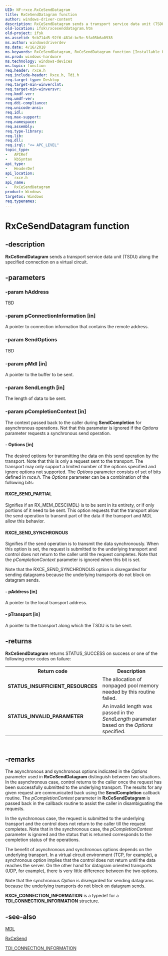 ```yaml
---
UID: NF:rxce.RxCeSendDatagram
title: RxCeSendDatagram function
author: windows-driver-content
description: RxCeSendDatagram sends a transport service data unit (TSDU) along the specified connection on a virtual circuit.
old-location: ifsk\rxcesenddatagram.htm
old-project: ifsk
ms.assetid: 9cb714d5-92f6-481d-bc5e-5fa05b6a0938
ms.author: windowsdriverdev
ms.date: 4/16/2018
ms.keywords: RxCeSendDatagram, RxCeSendDatagram function [Installable File System Drivers], ifsk.rxcesenddatagram, rxce/RxCeSendDatagram, rxref_dc97dbe7-c676-4b1f-8aee-7dbc7cfbc5e3.xml
ms.prod: windows-hardware
ms.technology: windows-devices
ms.topic: function
req.header: rxce.h
req.include-header: Rxce.h, Tdi.h
req.target-type: Desktop
req.target-min-winverclnt: 
req.target-min-winversvr: 
req.kmdf-ver: 
req.umdf-ver: 
req.ddi-compliance: 
req.unicode-ansi: 
req.idl: 
req.max-support: 
req.namespace: 
req.assembly: 
req.type-library: 
req.lib: 
req.dll: 
req.irql: "<= APC_LEVEL"
topic_type:
-	APIRef
-	kbSyntax
api_type:
-	HeaderDef
api_location:
-	rxce.h
api_name:
-	RxCeSendDatagram
product: Windows
targetos: Windows
req.typenames: 
---
```


# RxCeSendDatagram function


## -description


<b>RxCeSendDatagram</b> sends a transport service data unit (TSDU) along the specified connection on a virtual circuit.


## -parameters




### -param hAddress

TBD


### -param pConnectionInformation [in]

A pointer to connection information that contains the remote address.


### -param SendOptions

TBD


### -param pMdl [in]

A pointer to the buffer to be sent.


### -param SendLength [in]

The length of data to be sent.


### -param pCompletionContext [in]

The context passed back to the caller during <b>SendCompletion</b> for asynchronous operations. Not that this parameter is ignored if the <i>Options</i> parameter requests a synchronous send operation.


#### - Options [in]

The desired options for transmitting the data on this send operation by the transport. Note that this is only a request sent to the transport. The transport may only support a limited number of the options specified and ignore options not supported. The <i>Options</i> parameter consists of set of bits defined in <i>rxce.h</i>. The <i>Options</i> parameter can be a combination of the following bits:





#### RXCE_SEND_PARTIAL

Signifies if an RX_MEM_DESC(MDL) is to be sent in its entirety, or if only portions of it need to be sent. This option requests that the transport allow the send operation to transmit part of the data if the transport and MDL allow this behavior.



#### RXCE_SEND_SYNCHRONOUS

Signifies if the send operation is to transmit the data synchronously. When this option is set, the request is submitted to the underlying transport and control does not return to the caller until the request completes. Note that the <i>pCompletionContext</i> parameter is ignored when this bit is set.

Note that the RXCE_SEND_SYNCHRONOUS option is disregarded for sending datagrams because the underlying transports do not block on datagram sends.


#### - pAddress [in]

A pointer to the local transport address.


#### - pTransport [in]

A pointer to the transport along which the TSDU is to be sent.


## -returns



<b>RxCeSendDatagram</b> returns STATUS_SUCCESS on success or one of the following error codes on failure: 

<table>
<tr>
<th>Return code</th>
<th>Description</th>
</tr>
<tr>
<td width="40%">
<dl>
<dt><b>STATUS_INSUFFICIENT_RESOURCES</b></dt>
</dl>
</td>
<td width="60%">
The allocation of nonpaged pool memory needed by this routine failed. 

</td>
</tr>
<tr>
<td width="40%">
<dl>
<dt><b>STATUS_INVALID_PARAMETER</b></dt>
</dl>
</td>
<td width="60%">
An invalid length was passed in the <i>SendLength</i> parameter based on the <i>Options</i> specified.

</td>
</tr>
</table>
 




## -remarks



The asynchronous and synchronous options indicated in the <i>Options</i> parameter used in <b>RxCeSendDatagram</b> distinguish between two situations. In the asynchronous case, control returns to the caller once the request has been successfully submitted to the underlying transport. The results for any given request are communicated back using the <b>SendCompletion</b> callback routine. The <i>pCompletionContext</i> parameter in <b>RxCeSendDatagram</b> is passed back in the callback routine to assist the caller in disambiguating the requests.

In the synchronous case, the request is submitted to the underlying transport and the control does not return to the caller till the request completes. Note that in the synchronous case, the <i>pCompletionContext</i> parameter is ignored and the status that is returned corresponds to the completion status of the operations.

The benefit of asynchronous and synchronous options depends on the underlying transport. In a virtual circuit environment (TCP, for example), a synchronous option implies that the control does not return until the data reaches the server. On the other hand for datagram oriented transports (UDP, for example), there is very little difference between the two options.

Note that the synchronous <i>Option</i> is disregarded for sending datagrams because the underlying transports do not block on datagram sends. 

<b>RXCE_CONNECTION_INFORMATION</b> is a typedef for a <b>TDI_CONNECTION_INFORMATION</b> structure. 




## -see-also




<a href="https://msdn.microsoft.com/library/windows/hardware/ff554414">MDL</a>



<a href="https://msdn.microsoft.com/library/windows/hardware/ff553479">RxCeSend</a>



<a href="https://msdn.microsoft.com/library/windows/hardware/ff565085">TDI_CONNECTION_INFORMATION</a>
 

 

